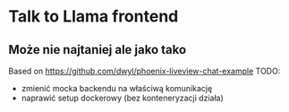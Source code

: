 # Talk to Llama frontend
## Może nie najtaniej ale jako tako
Based on https://github.com/dwyl/phoenix-liveview-chat-example
TODO:
* zmienić mocka backendu na właściwą komunikację
* naprawić setup dockerowy (bez konteneryzacji działa)
